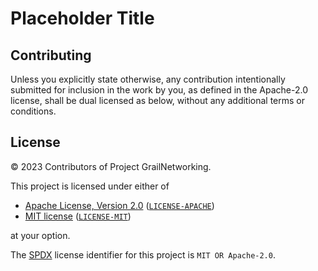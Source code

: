 # Placeholder Title

## Contributing

Unless you explicitly state otherwise, any contribution intentionally submitted
for inclusion in the work by you, as defined in the Apache-2.0 license, shall be
dual licensed as below, without any additional terms or conditions.

## License

&copy; 2023 Contributors of Project GrailNetworking.

This project is licensed under either of

- [Apache License, Version 2.0](https://www.apache.org/licenses/LICENSE-2.0)
  ([`LICENSE-APACHE`](LICENSE-APACHE))
- [MIT license](https://opensource.org/licenses/MIT)
  ([`LICENSE-MIT`](LICENSE-MIT))

at your option.

The [SPDX](https://spdx.dev) license identifier for this project is
`MIT OR Apache-2.0`.
